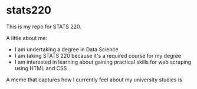 # stats220

This is my repo for STATS 220. 

A little about me:

- I am undertaking a degree in Data Science
- I am taking STATS 220 because it's a required course for my degree
- I am interested in learning about gaining practical skills for web scraping using HTML and CSS

A meme that captures how I currently feel about my university studies is [](https://tenor.com/nihxadXt69o.gif)
